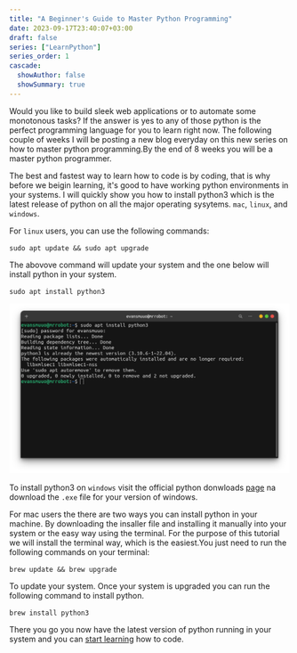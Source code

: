 ```yaml
---
title: "A Beginner's Guide to Master Python Programming"
date: 2023-09-17T23:40:07+03:00
draft: false
series: ["LearnPython"]
series_order: 1
cascade:
  showAuthor: false
  showSummary: true
---
```


Would you like to build sleek web applications or to automate some monotonous tasks? If the answer is  yes to any of those python is the perfect programming language for you to learn right now. The following couple of weeks I will be posting a  new blog everyday on this new series on how to master python programming.By the end of 8 weeks you will be a master python programmer.

The best and fastest way to learn how to code is by coding, that is why before we beigin learning, it's good to have working python environments in your systems. I will quickly show you how to install python3 which is the latest release of python on all the major operating sysytems. `mac`, `linux`, and `windows`.

For `linux` users, you can use the following commands:
```console
sudo apt update && sudo apt upgrade 
```
The abovove command will update your system and the one below will install python in your system.
```console
sudo apt install python3
```
![](install.png "Screenshot from Evan's computer")

To install python3 on `windows` visit the official python donwloads [page](https://python.org) na download the `.exe` file for your version of windows.

For mac users the there are two ways you can install python in your machine. By downloading the insaller file and installing it manually into your system or the easy way using the terminal.
For the purpose of this tutorial we will install the terminal way, which is the easiest.You just need to run the following commands on your terminal:

```console
brew update && brew upgrade 
```
To update your system. Once your system is upgraded you can run the following command to install python.
```console
brew install python3
```
There you go you now have the latest version of python running in your system and you can [start learning](https://muuo.codes/posts/learnpython/whatispython/) how to code.
